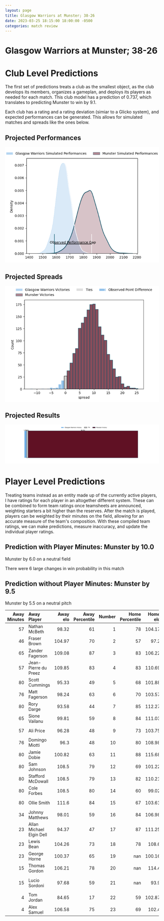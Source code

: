 ```yaml
---  
layout: page  
title: Glasgow Warriors at Munster; 38-26  
date: 2023-03-25 18:15:00 18:00:00 -0500  
categories: match review  
---
```

# Glasgow Warriors at Munster; 38-26

# Club Level Predictions


The first set of predictions treats a club as the smallest object, as the club develops its members, organizes a gameplan, and deploys its players as needed for each match. This club model has a prediction of 0.737, which translates to predicting Munster to win by 9.1.

Each club has a rating and a rating deviation (simiar to a Glicko system), and expected performances can be generated. This allows for simulated matches and spreads like the ones below.
## Projected Performances


![Projected Performances](plots/performances_2023-03-25-Munster-GlasgowWarriors.png)
## Projected Spreads


![Projected Spreads](plots/spreads_2023-03-25-Munster-GlasgowWarriors.png)
## Projected Results


![Projected Results](plots/resultbar_2023-03-25-Munster-GlasgowWarriors.png)
# Player Level Predictions


Treating teams instead as an entity made up of the currently active players, I have ratings for each player in an altogether different system. These can be combined to form team ratings once teamsheets are announced, weighting starters a bit higher than the reserves. After the match is played, players can be weighted by their minutes on the field, allowing for an accurate measure of the team's composition. With these compiled team ratings, we can make predictions, measure inaccuracy, and update the individual player ratings.
## Prediction with Player Minutes: Munster by 10.0


Munster by 6.0 on a neutral field

There were 6 large changes in win probability in this match
## Prediction without Player Minutes: Munster by 9.5


Munster by 5.5 on a neutral pitch



|   Away Minutes | Away Player              |   Away elo |   Away Percentile |   Number |   Home Percentile |   Home elo | Home Player              |   Home Minutes |
|---------------:|:-------------------------|-----------:|------------------:|---------:|------------------:|-----------:|:-------------------------|---------------:|
|             57 | Nathan McBeth            |      98.32 |                61 |        1 |                78 |     104.17 | Dave Kilcoyne            |             40 |
|             46 | Fraser Brown             |     104.97 |                70 |        2 |                57 |      97.2  | Diarmuid Barron          |             52 |
|             65 | Zander Fagerson          |     109.08 |                87 |        3 |                83 |     106.22 | Roman Salanoa            |             52 |
|             57 | Jean-Pierre du Preez     |     109.85 |                83 |        4 |                83 |     110.69 | Jean Kleyn               |             59 |
|             80 | Scott Cummings           |      95.33 |                49 |        5 |                68 |     101.88 | Fineen Wycherley         |             80 |
|             76 | Matt Fagerson            |      98.24 |                63 |        6 |                70 |     103.57 | Jack O'Donoghue          |             52 |
|             80 | Rory Darge               |      93.58 |                44 |        7 |                85 |     112.27 | John Hodnett             |             80 |
|             65 | Sione Vailanu            |      99.81 |                59 |        8 |                84 |     111.03 | Gavin Coombes            |             80 |
|             57 | Ali Price                |      96.28 |                48 |        9 |                73 |     103.75 | Paddy Patterson          |             44 |
|             76 | Domingo Miotti           |      96.3  |                48 |       10 |                80 |     108.98 | Joey Carbery             |             62 |
|             80 | Jamie Dobie              |     100.82 |                63 |       11 |                88 |     115.68 | Shane Daly               |             80 |
|             80 | Sam Johnson              |     108.5  |                79 |       12 |                69 |     101.22 | Jack Crowley             |             80 |
|             80 | Stafford McDowall        |     108.5  |                79 |       13 |                82 |     110.21 | Malakai Fekitoa          |             80 |
|             80 | Cole Forbes              |     108.5  |                80 |       14 |                60 |      99.02 | Calvin Nash              |             80 |
|             80 | Ollie Smith              |     111.6  |                84 |       15 |                67 |     103.61 | Michael Haley            |             66 |
|             34 | Johnny Matthews          |      98.01 |                59 |       16 |                84 |     106.98 | Josh Wycherley           |             40 |
|             23 | Allan Michael Elgin Dell |      94.37 |                47 |       17 |                87 |     111.25 | Craig Casey              |             36 |
|             23 | Lewis Bean               |     104.26 |                73 |       18 |                78 |     108.6  | Alex Kendellen           |             28 |
|             23 | George Horne             |     100.37 |                65 |       19 |               nan |     100.16 | Stephen Archer           |             28 |
|             15 | Thomas Gordon            |     106.21 |                78 |       20 |               nan |     114.4  | Scott Buckley            |             28 |
|             15 | Lucio Sordoni            |      97.68 |                59 |       21 |               nan |      93.9  | Rudolph Gerhardus Snyman |             21 |
|              4 | Tom Jordan               |      84.65 |                17 |       22 |                59 |     102.87 | Rory Scannell            |             18 |
|              4 | Alex Samuel              |     106.58 |                75 |       23 |                69 |     102.4  | Simon Zebo               |             14 |

